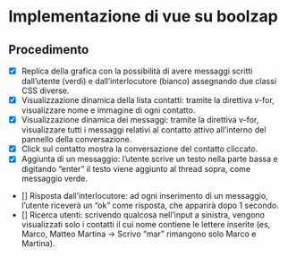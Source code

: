 # Implementazione di vue su boolzap



## Procedimento

- [X] Replica della grafica con la possibilità di avere messaggi scritti dall’utente (verdi) e dall’interlocutore (bianco) assegnando due classi CSS diverse.
- [X] Visualizzazione dinamica della lista contatti: tramite la direttiva v-for, visualizzare nome e immagine di ogni contatto.
- [X] Visualizzazione dinamica dei messaggi: tramite la direttiva v-for, visualizzare tutti i messaggi relativi al contatto attivo all’interno del pannello della conversazione.
- [X] Click sul contatto mostra la conversazione del contatto cliccato.
- [X] Aggiunta di un messaggio: l’utente scrive un testo nella parte bassa e digitando “enter” il testo viene aggiunto al thread sopra, come messaggio verde.
- [] Risposta dall’interlocutore: ad ogni inserimento di un messaggio, l’utente riceverà un “ok” come risposta, che apparirà dopo 1 secondo.
- [] Ricerca utenti: scrivendo qualcosa nell’input a sinistra, vengono visualizzati solo i contatti il cui nome contiene le lettere inserite (es, Marco, Matteo Martina -> Scrivo “mar” rimangono solo Marco e Martina).

